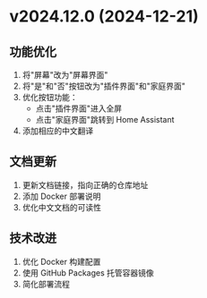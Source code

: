 # v2024.12.0 (2024-12-21)

## 功能优化
1. 将"屏幕"改为"屏幕界面"
2. 将"是"和"否"按钮改为"插件界面"和"家庭界面"
3. 优化按钮功能：
   - 点击"插件界面"进入全屏
   - 点击"家庭界面"跳转到 Home Assistant
4. 添加相应的中文翻译

## 文档更新
1. 更新文档链接，指向正确的仓库地址
2. 添加 Docker 部署说明
3. 优化中文文档的可读性

## 技术改进
1. 优化 Docker 构建配置
2. 使用 GitHub Packages 托管容器镜像
3. 简化部署流程
